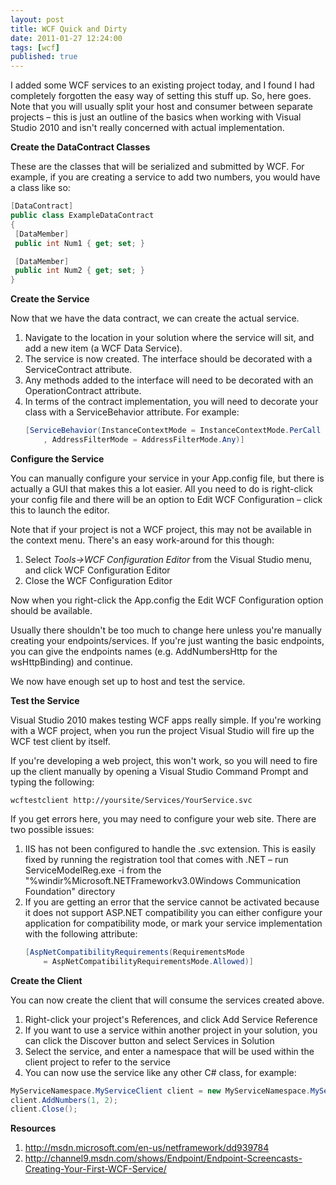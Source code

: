 ```yaml
---
layout: post
title: WCF Quick and Dirty
date: 2011-01-27 12:24:00
tags: [wcf]
published: true
---
```


I added some WCF services to an existing project today, and I found I had completely forgotten the easy 
way of setting this stuff up.  So, here goes.  Note that you will usually split your host and consumer 
between separate projects – this is just an outline of the basics when working with Visual Studio 2010 
and isn't really concerned with actual implementation.

**Create the DataContract Classes**

These are the classes that will be serialized and submitted by WCF.  For example, if you are creating 
a service to add two numbers, you would have a class like so:

```csharp
[DataContract] 
public class ExampleDataContract 
{ 
 [DataMember] 
 public int Num1 { get; set; } 

 [DataMember] 
 public int Num2 { get; set; } 
} 
```

**Create the Service**

Now that we have the data contract, we can create the actual service. 

1. Navigate to the location in your solution where the service will sit, and add a new item (a WCF Data Service).
2. The service is now created.  The interface should be decorated with a ServiceContract attribute.
3. Any methods added to the interface will need to be decorated with an OperationContract attribute.
4. In terms of the contract implementation, you will need to decorate your class with a ServiceBehavior attribute.  For example:
	```csharp
	[ServiceBehavior(InstanceContextMode = InstanceContextMode.PerCall
		, AddressFilterMode = AddressFilterMode.Any)]
	```
**Configure the Service**

You can manually configure your service in your App.config file, but there is actually a GUI that makes 
this a lot easier.  All you need to do is right-click your config file and there will be an option to 
Edit WCF Configuration – click this to launch the editor.

Note that if your project is not a WCF project, this may not be available in the context menu.  There's an easy work-around for this though:

1. Select _Tools->WCF Configuration Editor_ from the Visual Studio menu, and click WCF Configuration Editor
2. Close the WCF Configuration Editor

Now when you right-click the App.config the Edit WCF Configuration option should be available.

Usually there shouldn't be too much to change here unless you're manually creating your endpoints/services.  If you're just wanting the basic endpoints, you can give the endpoints names (e.g. AddNumbersHttp for the wsHttpBinding) and continue.

We now have enough set up to host and test the service.

**Test the Service**

Visual Studio 2010 makes testing WCF apps really simple.  If you're working with a WCF project, when you run the project Visual Studio will fire up the WCF test client by itself.

If you're developing a web project, this won't work, so you will need to fire up the client manually by opening a Visual Studio Command Prompt and typing the following:

`wcftestclient http://yoursite/Services/YourService.svc`

If you get errors here, you may need to configure your web site.  There are two possible issues:

1. IIS has not been configured to handle the .svc extension.  This is easily fixed by running the registration tool that comes with .NET – run ServiceModelReg.exe -i from the "%windir%Microsoft.NETFrameworkv3.0Windows Communication Foundation" directory
2. If you are getting an error that the service cannot be activated because it does not support ASP.NET compatibility you can either configure your application for compatibility mode, or mark your service implementation with the following attribute:
	```csharp
	[AspNetCompatibilityRequirements(RequirementsMode 
		= AspNetCompatibilityRequirementsMode.Allowed)]
	```

**Create the Client**

You can now create the client that will consume the services created above. 

1. Right-click your project's References, and click Add Service Reference
2. If you want to use a service within another project in your solution, you can click the Discover button and select Services in Solution
3. Select the service, and enter a namespace that will be used within the client project to refer to the service
4. You can now use the service like any other C# class, for example:

```csharp
MyServiceNamespace.MyServiceClient client = new MyServiceNamespace.MyServiceClient();
client.AddNumbers(1, 2);
client.Close();
```

**Resources** 

1. http://msdn.microsoft.com/en-us/netframework/dd939784
2. http://channel9.msdn.com/shows/Endpoint/Endpoint-Screencasts-Creating-Your-First-WCF-Service/

